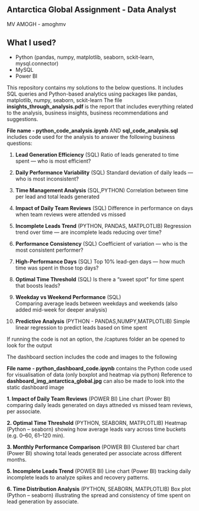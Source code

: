 ## Antarctica Global Assignment - Data Analyst
MV AMOGH - amoghmv

## What I used?
- Python (pandas, numpy, matplotlib, seaborn, sckit-learn, mysql.connector)
- MySQL
- Power BI

This repository contains my solutions to the below questions. It includes SQL queries and Python-based analytics using packages like pandas, matplotlib, numpy, seaborn, sckit-learn
The file **insights_through_analysis.pdf** is the report that includes everything related to the analysis, business insights, business recommendations and suggestions.

**File name - python_code_analysis.ipynb**
              AND
              **sql_code_analysis.sql** includes code used for the analysis to answer the following business questions:

1. **Lead Generation Efficiency** (SQL)
Ratio of leads generated to time spent — who is most efficient?

2. **Daily Performance Variability**  (SQL)
Standard deviation of daily leads — who is most inconsistent?

3. **Time Management Analysis** (SQL,PYTHON)
Correlation between time per lead and total leads generated

4. **Impact of Daily Team Reviews**  (SQL)
Difference in performance on days when team reviews were attended vs missed

5. **Incomplete Leads Trend**  (PYTHON, PANDAS, MATPLOTLIB)
Regression trend over time — are incomplete leads reducing over time?

6. **Performance Consistency** (SQL)
Coefficient of variation — who is the most consistent performer?

7. **High-Performance Days**  (SQL)
Top 10% lead-gen days — how much time was spent in those top days?

8. **Optimal Time Threshold**  (SQL)
Is there a “sweet spot” for time spent that boosts leads?

9. **Weekday vs Weekend Performance** (SQL)  
Comparing average leads between weekdays and weekends
(also added mid-week for deeper analysis)

11. **Predictive Analysis** (PYTHON - PANDAS,NUMPY,MATPLOTLIB)
Simple linear regression to predict leads based on time spent

If running the code is not an option, 
the /captures folder an be opened to look for the output

The dashboard section includes the code and images to the following

**File name - python_dashboard_code.ipynb** contains the Python code used for visualisation of data (only boxplot and heatmap via python)
Reference to **dashboard_img_antarctica_global.jpg** can also be made to look into the static dashboard image

**1. Impact of Daily Team Reviews** (POWER BI)
Line chart (Power BI) comparing daily leads generated on days attneded vs missed team reviews, per associate.

**2. Optimal Time Threshold** (PYTHON, SEABORN, MATPLOTLIB)
Heatmap (Python – seaborn) showing how average leads vary across time buckets (e.g. 0–60, 61–120 min).

**3. Monthly Performance Comparison** (POWER BI)
Clustered bar chart (Power BI) showing total leads generated per associate across different months.

**5. Incomplete Leads Trend** (POWER BI)
Line chart (Power BI) tracking daily incomplete leads to analyze spikes and recovery patterns.

**6. Time Distribution Analysis** (PYTHON, SEABORN, MATPLOTLIB)
Box plot (Python – seaborn) illustrating the spread and consistency of time spent on lead generation by associate.

